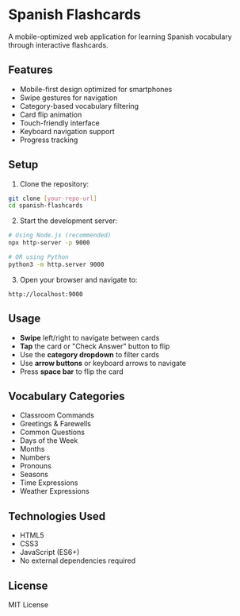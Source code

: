 # Spanish Flashcards

A mobile-optimized web application for learning Spanish vocabulary through interactive flashcards.

## Features

- Mobile-first design optimized for smartphones
- Swipe gestures for navigation
- Category-based vocabulary filtering
- Card flip animation
- Touch-friendly interface
- Keyboard navigation support
- Progress tracking

## Setup

1. Clone the repository:
```bash
git clone [your-repo-url]
cd spanish-flashcards
```

2. Start the development server:
```bash
# Using Node.js (recommended)
npx http-server -p 9000

# OR using Python
python3 -m http.server 9000
```

3. Open your browser and navigate to:
```
http://localhost:9000
```

## Usage

- **Swipe** left/right to navigate between cards
- **Tap** the card or "Check Answer" button to flip
- Use the **category dropdown** to filter cards
- Use **arrow buttons** or keyboard arrows to navigate
- Press **space bar** to flip the card

## Vocabulary Categories

- Classroom Commands
- Greetings & Farewells
- Common Questions
- Days of the Week
- Months
- Numbers
- Pronouns
- Seasons
- Time Expressions
- Weather Expressions

## Technologies Used

- HTML5
- CSS3
- JavaScript (ES6+)
- No external dependencies required

## License

MIT License 